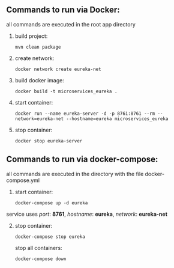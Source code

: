 ## Commands to run via Docker:

all commands are executed in the root app directory

1) build project: 
   ```
   mvn clean package
   ```
2) create network:
   ```
   docker network create eureka-net
   ```
2) build docker image: 
   ```
   docker build -t microservices_eureka .
   ```
3) start container:
   ```
   docker run --name eureka-server -d -p 8761:8761 --rm --network=eureka-net --hostname=eureka microservices_eureka
   ```
4) stop container:
   ```
   docker stop eureka-server
   ```

## Commands to run via docker-compose:
 all commands are executed in the directory with the file docker-compose.yml
1) start container:
   ``` 
   docker-compose up -d eureka 
   ```

service uses *port*: **8761**, *hostname*: **eureka**, *network*: **eureka-net**

2) stop container:
   ``` 
   docker-compose stop eureka 
   ```

   stop all containers:
   ``` 
   docker-compose down 
   ```